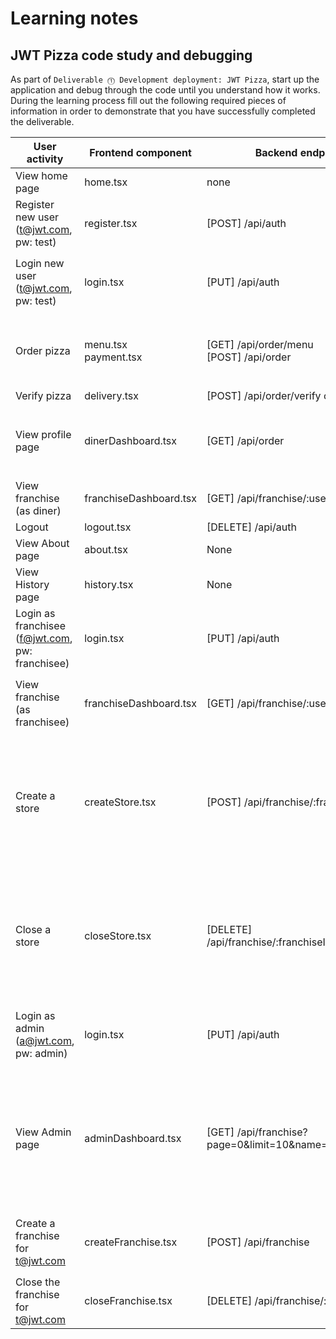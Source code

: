 # Learning notes

## JWT Pizza code study and debugging

As part of `Deliverable ⓵ Development deployment: JWT Pizza`, start up the application and debug through the code until you understand how it works. During the learning process fill out the following required pieces of information in order to demonstrate that you have successfully completed the deliverable.

| User activity                                       | Frontend component | Backend endpoints | Database SQL |
| --------------------------------------------------- | ------------------ | ----------------- | ------------ |
| View home page                                      |     home.tsx       |        none       |      none    |
| Register new user<br/>(t@jwt.com, pw: test)         |   register.tsx     | [POST] /api/auth  | `INSERT INTO user (name, email, password) VALUES (?, ?, ?)` </br> `INSERT INTO userRole (userId, role, objectId) VALUES (?, ?, ?)` |   
| Login new user<br/>(t@jwt.com, pw: test)            |     login.tsx      |  [PUT] /api/auth  | `SELECT * FROM user WHERE email=?` </br> `SELECT * FROM userRole WHERE userId=?` </br> `INSERT INTO auth (token, userId) VALUES (?, ?) ON DUPLICATE KEY UPDATE token=token`|
| Order pizza                                         | menu.tsx </br> payment.tsx | [GET] /api/order/menu </br> [POST] /api/order | `SELECT * FROM menu` </br> `INSERT INTO dinerOrder (dinerId, franchiseId, storeId, date) VALUES (?, ?, ?, now())` </br> `INSERT INTO orderItem (orderId, menuId, description, price) VALUES (?, ?, ?, ?)` |
| Verify pizza                                        |     delivery.tsx   | [POST] /api/order/verify on factory|           none (verify comes from factory)  |
| View profile page                                   | dinerDashboard.tsx | [GET] /api/order  | `SELECT id, franchiseId, storeId, date FROM dinerOrder WHERE dinerId=? LIMIT ${offset},${config.db.listPerPage}` </br> `SELECT id, menuId, description, price FROM orderItem WHERE orderId=?` |
| View franchise<br/>(as diner)                       | franchiseDashboard.tsx | [GET] /api/franchise/:userId | `SELECT objectId FROM userRole WHERE role='franchisee' AND userId=?` |
| Logout                                              |     logout.tsx     | [DELETE] /api/auth|`DELETE FROM auth WHERE token=?`|
| View About page                                     |     about.tsx      |          None     |     None     |
| View History page                                   |     history.tsx    |      None         |     None     |
| Login as franchisee<br/>(f@jwt.com, pw: franchisee) |     login.tsx      | [PUT] /api/auth   | `SELECT * FROM user WHERE email=?` </br> `SELECT * FROM userRole WHERE userId=?` </br> `INSERT INTO auth (token, userId) VALUES (?, ?) ON DUPLICATE KEY UPDATE token=token` |
| View franchise<br/>(as franchisee)                  | franchiseDashboard.tsx | [GET] /api/franchise/:userId |`SELECT objectId FROM userRole WHERE role='franchisee' AND userId=?` </br> `SELECT id, name FROM franchise WHERE id in (${franchiseIds.join(',')})` |
| Create a store                                      |  createStore.tsx   | [POST] /api/franchise/:franchiseId/store | `SELECT u.id, u.name, u.email FROM userRole AS ur JOIN user AS u ON u.id=ur.userId WHERE ur.objectId=? AND ur.role='franchisee'` </br> `SELECT s.id, s.name, COALESCE(SUM(oi.price), 0) AS totalRevenue FROM dinerOrder AS do JOIN orderItem AS oi ON do.id=oi.orderId RIGHT JOIN store AS s ON s.id=do.storeId WHERE s.franchiseId=? GROUP BY s.id` </br> `INSERT INTO store (franchiseId, name) VALUES (?, ?)` |
| Close a store                                       |   closeStore.tsx   | [DELETE] /api/franchise/:franchiseId/store/:storeId | `SELECT u.id, u.name, u.email FROM userRole AS ur JOIN user AS u ON u.id=ur.userId WHERE ur.objectId=? AND ur.role='franchisee'` </br> `SELECT s.id, s.name, COALESCE(SUM(oi.price), 0) AS totalRevenue FROM dinerOrder AS do JOIN orderItem AS oi ON do.id=oi.orderId RIGHT JOIN store AS s ON s.id=do.storeId WHERE s.franchiseId=? GROUP BY s.id` </br> `DELETE FROM store WHERE franchiseId=? AND id=?` |
| Login as admin<br/>(a@jwt.com, pw: admin)           |     login.tsx      |  [PUT] /api/auth  |  `SELECT * FROM user WHERE email=?` </br> `SELECT * FROM userRole WHERE userId=?` </br> `INSERT INTO auth (token, userId) VALUES (?, ?) ON DUPLICATE KEY UPDATE token=token` |
| View Admin page                                     | adminDashboard.tsx | [GET] /api/franchise?page=0&limit=10&name=* | `SELECT id, name FROM franchise WHERE name LIKE ? LIMIT ${limit + 1} OFFSET ${offset}` </br> `SELECT u.id, u.name, u.email FROM userRole AS ur JOIN user AS u ON u.id=ur.userId WHERE ur.objectId=? AND ur.role='franchisee'` </br> `SELECT s.id, s.name, COALESCE(SUM(oi.price), 0) AS totalRevenue FROM dinerOrder AS do JOIN orderItem AS oi ON do.id=oi.orderId RIGHT JOIN store AS s ON s.id=do.storeId WHERE s.franchiseId=? GROUP BY s.id` |
| Create a franchise for t@jwt.com                    | createFranchise.tsx | [POST] /api/franchise | `SELECT id, name FROM user WHERE email=?` </br> `INSERT INTO franchise (name) VALUES (?)` </br> `INSERT INTO userRole (userId, role, objectId) VALUES (?, ?, ?)` |
| Close the franchise for t@jwt.com                   |  closeFranchise.tsx | [DELETE] /api/franchise/:franchiseId | `DELETE FROM store WHERE franchiseId=?` </br> `DELETE FROM userRole WHERE objectId=?` </br> `DELETE FROM franchise WHERE id=?` |
